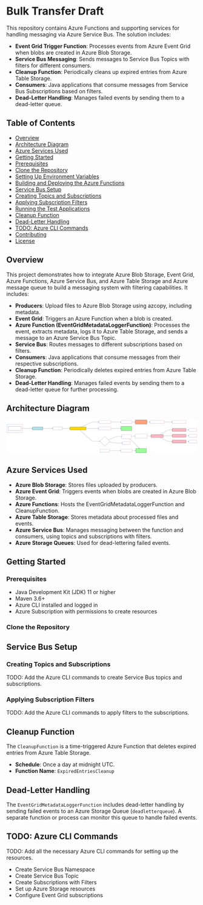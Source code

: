 # Bulk Transfer Draft

This repository contains Azure Functions and supporting services for handling messaging via Azure Service Bus. The solution includes:

- **Event Grid Trigger Function**: Processes events from Azure Event Grid when blobs are created in Azure Blob Storage.
- **Service Bus Messaging**: Sends messages to Service Bus Topics with filters for different consumers.
- **Cleanup Function**: Periodically cleans up expired entries from Azure Table Storage.
- **Consumers**: Java applications that consume messages from Service Bus Subscriptions based on filters.
- **Dead-Letter Handling**: Manages failed events by sending them to a dead-letter queue.

## Table of Contents

- [Overview](#overview)
- [Architecture Diagram](#architecture-diagram)
- [Azure Services Used](#azure-services-used)
- [Getting Started](#getting-started)
- [Prerequisites](#prerequisites)
- [Clone the Repository](#clone-the-repository)
- [Setting Up Environment Variables](#setting-up-environment-variables)
- [Building and Deploying the Azure Functions](#building-and-deploying-the-azure-functions)
- [Service Bus Setup](#service-bus-setup)
- [Creating Topics and Subscriptions](#creating-topics-and-subscriptions)
- [Applying Subscription Filters](#applying-subscription-filters)
- [Running the Test Applications](#running-the-test-applications)
- [Cleanup Function](#cleanup-function)
- [Dead-Letter Handling](#dead-letter-handling)
- [TODO: Azure CLI Commands](#todo-azure-cli-commands)
- [Contributing](#contributing)
- [License](#license)

## Overview

This project demonstrates how to integrate Azure Blob Storage, Event Grid, Azure Functions, Azure Service Bus, and Azure Table Storage and Azure message queue to build a messaging system with filtering capabilities. It includes:

- **Producers**: Upload files to Azure Blob Storage using azcopy, including metadata.
- **Event Grid**: Triggers an Azure Function when a blob is created.
- **Azure Function (EventGridMetadataLoggerFunction)**: Processes the event, extracts metadata, logs it to Azure Table Storage, and sends a message to an Azure Service Bus Topic.
- **Service Bus**: Routes messages to different subscriptions based on filters.
- **Consumers**: Java applications that consume messages from their respective subscriptions.
- **Cleanup Function**: Periodically deletes expired entries from Azure Table Storage.
- **Dead-Letter Handling**: Manages failed events by sending them to a dead-letter queue for further processing.

## Architecture Diagram

![Mermaid Diagram](https://github.com/farinazgh/bulk-transfer-poc/raw/main/mermaid-diagram.svg)


## Azure Services Used

- **Azure Blob Storage**: Stores files uploaded by producers.
- **Azure Event Grid**: Triggers events when blobs are created in Azure Blob Storage.
- **Azure Functions**: Hosts the EventGridMetadataLoggerFunction and CleanupFunction.
- **Azure Table Storage**: Stores metadata about processed files and events.
- **Azure Service Bus**: Manages messaging between the function and consumers, using topics and subscriptions with filters.
- **Azure Storage Queues**: Used for dead-lettering failed events.

## Getting Started

### Prerequisites

- Java Development Kit (JDK) 11 or higher
- Maven 3.6+
- Azure CLI installed and logged in
- Azure Subscription with permissions to create resources

### Clone the Repository

## Service Bus Setup

### Creating Topics and Subscriptions

TODO: Add the Azure CLI commands to create Service Bus topics and subscriptions.

### Applying Subscription Filters

TODO: Add the Azure CLI commands to apply filters to the subscriptions.

## Cleanup Function

The `CleanupFunction` is a time-triggered Azure Function that deletes expired entries from Azure Table Storage.

- **Schedule**: Once a day at midnight UTC.
- **Function Name**: `ExpiredEntriesCleanup`

## Dead-Letter Handling

The `EventGridMetadataLoggerFunction` includes dead-letter handling by sending failed events to an Azure Storage Queue (`deadletterqueue`). A separate function or process can monitor this queue to handle failed events.

## TODO: Azure CLI Commands

TODO: Add all the necessary Azure CLI commands for setting up the resources.

- Create Service Bus Namespace
- Create Service Bus Topic
- Create Subscriptions with Filters
- Set up Azure Storage resources
- Configure Event Grid subscriptions
